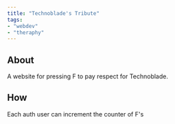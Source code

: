 ```yaml
---
title: "Technoblade's Tribute"
tags: 
- "webdev"
- "theraphy"
---
```


## About
A website for pressing F to pay respect for Technoblade.

## How
Each auth user can increment the counter of F's